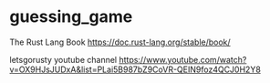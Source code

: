 # guessing_game
The Rust Lang Book https://doc.rust-lang.org/stable/book/

letsgorusty youtube channel
https://www.youtube.com/watch?v=OX9HJsJUDxA&list=PLai5B987bZ9CoVR-QEIN9foz4QCJ0H2Y8
